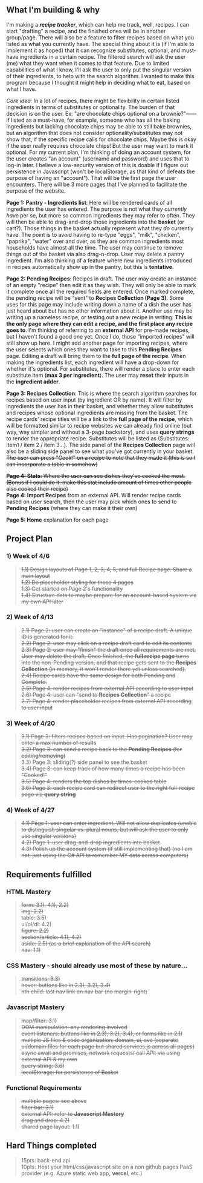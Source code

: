 ## What I'm building & why  
I'm making a ***recipe tracker***, which can help me track, well, recipes. I can start "drafting" a recipe, and the finished ones will be in another group/page. There will also be a feature to filter recipes based on what you listed as what you currently have. The special thing about it is (if I'm able to implement it as hoped) that it can recognize substitutes, optional, and must-have ingredients in a certain recipe. The filtered search will ask the user (me) what they want when it comes to that feature. Due to limited capabilities of what I know, I'll ask the user to only put the singular version of their ingredients, to help with the search algorithm. I wanted to make this program because I thought it might help in deciding what to eat, based on what I have.  

*Core idea:* In a lot of recipes, there might be flexibility in certain listed ingredients in terms of substitutes or optionality. The burden of that decision is on the user. Ex: "are chocolate chips optional on a brownie?"—— if listed as a must-have, for example, someone who has all the baking ingredients but lacking chocolate chips may be able to still bake brownies, but an algorithm that does not consider optionality/substitutes may not show that, if the specific recipe calls for chocolate chips. Maybe this is okay if the user really requires chocolate chips! But the user may want to mark it optional. For my current plan, I'm thinking of doing an account system, for the user creates "an account" (username and password) and uses that to log-in later. I believe a low-security version of this is doable if I figure out persistence in Javascript (won't be localStorage, as that kind of defeats the purpose of having an "account"). That will be the first page the user encounters. There will be 3 more pages that I've planned to facilitate the purpose of the website.  

**Page 1: Pantry - Ingredients list**: Here will be rendered cards of all ingredients the user has entered. The purpose is not what they *currently have* per se, but more so common ingredients they may refer to often. They will then be able to drag-and-drop those ingredients into the **basket** (or cart?). Those things in the basket actually represent what they *do* currently have. The point is to avoid having to re-type "eggs", "milk", "chicken", "paprika", "water" over and over, as they are common ingredients most households have almost all the time. The user may continue to remove things out of the basket via also drag-n-drop. User may delete a pantry ingredient. I'm also thinking of a feature where new ingredients introduced in recipes automatically show up in the pantry, but this is **tentative**.  

**Page 2: Pending Recipes**: Recipes in draft. The user may create an instance of an empty "recipe" then edit it as they wish. They will only be able to mark it complete once all the required fields are entered. Once marked complete, the pending recipe will be "sent" to **Recipes Collection (Page 3)**. Some uses for this page may include writing down a name of a dish the user has just heard about but has no other information about it. Another use may be writing up a nameless recipe, or testing out a new recipe in writing. **This is the only page where they can edit a recipe, and the first place any recipe goes to**. I'm thinking of referring to an **external API** for pre-made recipes, but I haven't found a good one yet. Once I do, those "imported recipes" will still show up here. I might add another page for importing recipes, where the user selects which ones they want to take to this **Pending Recipes** page. Editing a draft will bring them to the **full page of the recipe**. When making the ingredients list, each ingredient will have a drop-down for whether it's optional. For substitutes, there will render a place to enter each substitute item (**max 3 per ingredient**). The user may **reset** their inputs in the **ingredient adder**.  

**Page 3: Recipes Collection**: This is where the search algorithm searches for recipes based on user input (by ingredient OR by name). It will filter by ingredients the user has in their basket, and whether they allow substitutes and recipes whose optional ingredients are missing from the basket. The recipe cards' recipe titles will be a link to the **full page of the recipe**, which will be formatted similar to recipe websites we can already find online (but way, way simpler and without a 3-page backstory), and uses **query strings** to render the appropriate recipe. Substitutes will be listed as (Substitutes: item1 / item 2 / item 3...). The side panel of the **Recipes Collection** page will also be a sliding side panel to see what you've got currently in your basket. ~~The user can press "Cook!" on a recipe to note that they made it (this is so I can incorporate a table in somehow)~~  

~~**Page 4: Stats**: Where the user can see dishes they've cooked the most. (Bonus if I could do it: make this stat include amount of times other people also cooked their recipe)~~  
**Page 4: Import Recipes** from an external API. Will render recipe cards based on user search, then the user may pick which ones to send to **Pending Recipes** (where they can make it their own)  

**Page 5: Home** explanation for each page

## Project Plan
### 1) Week of 4/6  
> ~~1.1) Design layouts of Page 1, 2, 3, 4, 5, and full Recipe page. Share a main layout~~  
> ~~1.2) Do placeholder styling for those 4 pages~~  
> ~~1.3) Get started on Page 2's functionality~~  
> ~~1.4) Structure data to maybe prepare for an account-based system via my own API later~~  
### 2) Week of 4/13
> ~~2.1) Page 2: user can create an "instance" of a recipe draft. A unique ID is generated for it.~~  
> ~~2.2) Page 2: user may click on a recipe draft card to edit its contents~~  
> ~~2.3) Page 2: user may "finish" the draft once all requirements are met. User may delete the draft. Once finished, the **full recipe page** turns into the non-Pending version, and that recipe gets sent to the **Recipes Collection** (in memory, it won't render there yet unless searched).~~  
> ~~2.4) Recipe cards have the same design for both Pending and Complete.~~  
> ~~2.5) Page 4: render recipes from external API according to user input~~  
> ~~2.6) Page 4: user can "send to **Recipes Collection**" a recipe~~  
> ~~2.7) Page 4: render placeholder recipes from external API according to user input~~  
### 3) Week of 4/20  
> ~~3.1) Page 3: filters recipes based on input. Has pagination? User may enter a max number of results~~  
> ~~3.2) Page 3: can send a recipe back to the **Pending Recipes** (for editing/removing)~~  
> 3.3) Page 3: sliding(?) side panel to see the basket  
> ~~3.4) Page 3: can keep track of how many times a recipe has been "Cooked!"~~  
> ~~3.5) Page 4: renders the top dishes by times-cooked table~~  
> ~~3.6) Page 3: each recipe card can redirect user to the right full-recipe page via **query string**~~  
### 4) Week of 4/27  
> ~~4.1) Page 1: user can enter ingredient. Will not allow duplicates (unable to distinguish singular vs. plural nouns, but will ask the user to only use singular versions)~~  
> ~~4.2) Page 1: user drag-and-drop ingredients into basket~~  
> ~~4.3) Polish up the account system (if still implementing that) (no I am not: just using the C# API to remember MY data across computers)~~  

## Requirements fulfilled  
### HTML Mastery  
> ~~form: 3.1), 4.1), 2.2)~~  
> ~~img: 2.2)~~  
> ~~table: 3.5)~~  
> ul/ol/dl: 4.2)  
> ~~figure: 2.2)~~  
> ~~section/article: 4.1), 4.2)~~  
> ~~aside: 2.5) (as a brief explanation of the API search)~~  
> ~~nav: 1.1)~~  

### CSS Mastery - should already use most of these by nature...  
> ~~transitions: 3.3)~~  
> ~~hover: buttons like in 2.3), 3.2), 3.4)~~  
> ~~nth child: last nav link on nav bar (no margin-right)~~  

### Javascript Mastery  
> ~~map/filter: 3.1)~~  
> ~~DOM manipulation: any rendering involved~~  
> ~~event listeners: buttons like in 2.3), 3.2), 3.4), or forms like in 2.1)~~  
> ~~multiple JS files & code organization: domain, ui, svc (separate ui/domain files for each page but shared services.js across all pages)~~  
> ~~async await and promises, network requests/ call API: via using external API & my own~~   
> ~~query string: 3.6)~~  
> ~~localStorage: for persistence of Basket~~  

### Functional Requirements  
> ~~multiple pages: see above~~  
> ~~filter bar: 3.1)~~  
> ~~external API: refer to **Javascript Mastery**~~  
> ~~drag and drop: 4.2)~~  
> ~~shared page layout: 1.1)~~  

## Hard Things completed  
> 15pts: back-end api  
> 10pts: Host your html/css/javascript site on a non github pages PaaS provider (e.g. Azure static web app, **vercel**, etc.)  

